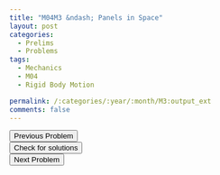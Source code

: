 ```yaml
---
title: "M04M3 &ndash; Panels in Space"
layout: post
categories:
  - Prelims
  - Problems
tags:
  - Mechanics
  - M04
  - Rigid Body Motion

permalink: /:categories/:year/:month/M3:output_ext
comments: false
---
```

<object data="2004M3M.pdf" type="application/pdf" width="100%" height="500"></object>

<div class='navbar'>
	<div float='left'><button onclick="window.location='M2.html'" >Previous Problem</button></div>
	<div float='center'><button onclick="window.location='https://princetonprelim.com/prelim/13/'">Check for solutions</button></div>
	<div float='right'><button onclick="window.location='E1.html'" > Next Problem</button></div>
</div>

